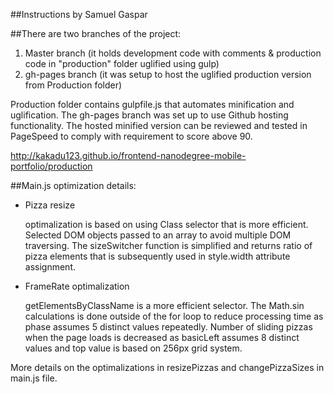 ##Instructions by Samuel Gaspar

##There are two branches of the project:

1. Master branch (it holds development code with comments & production code in "production" folder uglified using gulp)
1. gh-pages branch (it was setup to host the uglified production version from Production folder)

Production folder contains gulpfile.js that automates minification and uglification. The gh-pages branch was set up to use Github hosting functionality. The hosted minified version can be reviewed and tested in PageSpeed to comply with requirement to score above 90. 

http://kakadu123.github.io/frontend-nanodegree-mobile-portfolio/production

##Main.js optimization details:

* Pizza resize
  
  optimalization is based on using Class selector that is more efficient. Selected DOM objects passed to an array to avoid multiple DOM traversing. The sizeSwitcher function is simplified and returns ratio of pizza elements that is subsequently used in style.width attribute assignment.

* FrameRate optimalization

  getElementsByClassName is a more efficient selector. The Math.sin calculations is done outside of the for loop to reduce processing time as phase assumes 5 distinct values repeatedly. Number of sliding pizzas when the page loads is decreased as basicLeft assumes 8 distinct values and top value is based on 256px grid system.

More details on the optimalizations in resizePizzas and changePizzaSizes in main.js file.
